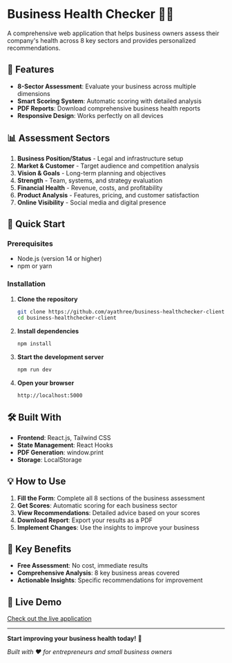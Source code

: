 # Business Health Checker 🏢💼

A comprehensive web application that helps business owners assess their company's health across 8 key sectors and provides personalized recommendations.

## 🌟 Features

- **8-Sector Assessment**: Evaluate your business across multiple dimensions
- **Smart Scoring System**: Automatic scoring with detailed analysis
- **PDF Reports**: Download comprehensive business health reports
- **Responsive Design**: Works perfectly on all devices

## 📊 Assessment Sectors


1. **Business Position/Status** - Legal and infrastructure setup
2. **Market & Customer** - Target audience and competition analysis
3. **Vision & Goals** - Long-term planning and objectives
4. **Strength** - Team, systems, and strategy evaluation
5. **Financial Health** - Revenue, costs, and profitability
6. **Product Analysis** - Features, pricing, and customer satisfaction
7. **Online Visibility** - Social media and digital presence

## 🚀 Quick Start

### Prerequisites
- Node.js (version 14 or higher)
- npm or yarn

### Installation

1. **Clone the repository**
   ```bash
   git clone https://github.com/ayathree/business-healthchecker-client.git
   cd business-healthchecker-client
   ```

2. **Install dependencies**
   ```bash
   npm install
   ```

3. **Start the development server**
   ```bash
   npm run dev
   ```

4. **Open your browser**
   ```
   http://localhost:5000
   ```

## 🛠️ Built With

- **Frontend**: React.js, Tailwind CSS
- **State Management**: React Hooks
- **PDF Generation**: window.print
- **Storage**: LocalStorage


## 💡 How to Use

1. **Fill the Form**: Complete all 8 sections of the business assessment
2. **Get Scores**: Automatic scoring for each business sector
3. **View Recommendations**: Detailed advice based on your scores
4. **Download Report**: Export your results as a PDF
5. **Implement Changes**: Use the insights to improve your business

## 🎯 Key Benefits

- **Free Assessment**: No cost, immediate results
- **Comprehensive Analysis**: 8 key business areas covered
- **Actionable Insights**: Specific recommendations for improvement


<!-- 
## 🤝 Contributing

We welcome contributions! Please feel free to:
- Report bugs
- Suggest new features
- Submit pull requests
- Improve documentation -->

<!-- ## 📄 License

This project is licensed under the MIT License - see the [LICENSE.md](LICENSE.md) file for details.

## 📞 Support

If you have any questions or need help:
- Open an issue on GitHub
- Check the documentation
- Contact the development team -->

## 🚀 Live Demo

[Check out the live application](https://business-healthchecker-client.vercel.app)

---

**Start improving your business health today!** 🚀

*Built with ❤️ for entrepreneurs and small business owners*